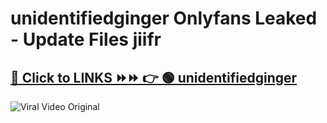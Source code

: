 
 # unidentifiedginger Onlyfans Leaked - Update Files jiifr

## <h2><a href="https://clipsfans.com/unidentifiedginger&ref=git">🔗 Click to LINKS ⏩⏩ 👉 🟢 unidentifiedginger </a></h2>

<a href="https://clipsfans.com/unidentifiedginger&ref=git" rel="nofollow" data-target="animated-image.originalLink"><img src="https://i.ibb.co.com/xMMVF88/686577567.gif" alt="Viral Video Original" style="max-width: 100%; display: inline-block;" data-target="animated-image.originalImage"></a>

